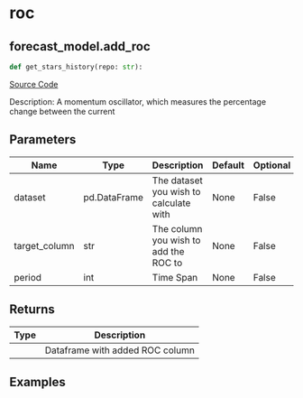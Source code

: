 # roc

## forecast_model.add_roc

```python
def get_stars_history(repo: str):
```
[Source Code](https://github.com/OpenBB-finance/OpenBBTerminal/tree/main/openbb_terminal/forecast/forecast_model.py#L266)

Description: A momentum oscillator, which measures the percentage change between the current

## Parameters

| Name | Type | Description | Default | Optional |
| ---- | ---- | ----------- | ------- | -------- |
| dataset | pd.DataFrame | The dataset you wish to calculate with | None | False |
| target_column | str | The column you wish to add the ROC to | None | False |
| period | int | Time Span | None | False |

## Returns

| Type | Description |
| ---- | ----------- |
|  | Dataframe with added ROC column |

## Examples

